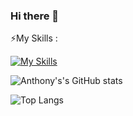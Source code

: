 ### Hi there 👋 
<p align="center">



⚡My Skills : 

[![My Skills](https://skillicons.dev/icons?i=js,html,css,nodejs,jest,git,express,sequelize,sqlite,py,raspberrypi,react,redux,aws,postgres,docker,linux,postman&perline=6)](https://skillicons.dev)




<!--
**AnthonyFebles/AnthonyFebles** is a ✨ _special_ ✨ repository because its `README.md` (this file) appears on your GitHub profile.

Here are some ideas to get you started:

- 🔭 I’m currently working on ...
- 🌱 I’m currently learning ...
- 👯 I’m looking to collaborate on ...
- 🤔 I’m looking for help with ...
- 💬 Ask me about ...
- 📫 How to reach me: ...
- 😄 Pronouns: ...
- ⚡ Fun fact: ...
-->

![Anthony's's GitHub stats](https://github-readme-stats-zeta-mocha.vercel.app/api?username=AnthonyFebles&show_icons=true&theme=tokyonight&card_width=500)

![Top Langs](https://github-readme-stats-zeta-mocha.vercel.app/api/top-langs/?username=AnthonyFebles&layout=compact&theme=dark&card_width=500)

</p>
